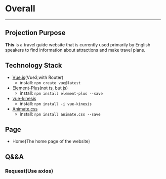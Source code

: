 # Overall
***

## Projection Purpose
**This** is a travel guide website that is currently used primarily by English speakers 
to find information about attractions and make travel plans.


## Technology Stack
- [Vue.js](https://vuejs.org/)(Vue3,with Router)
    - install: `npm create vue@latest`
- [Element-Plus](https://element-plus.org/zh-CN/ "Element-Plus中文网站")(not ts, but js)
  - install: `npm install element-plus --save`
- [vue-kinesis](https://www.aminerman.com/kinesis/#/)
  - install: `npm install -i vue-kinesis`
- [Animate.css](https://animate.style)
  - install: `npm install animate.css --save`

## Page
- Home(The home page of the website)

## Q&&A
### Request(Use axios)
